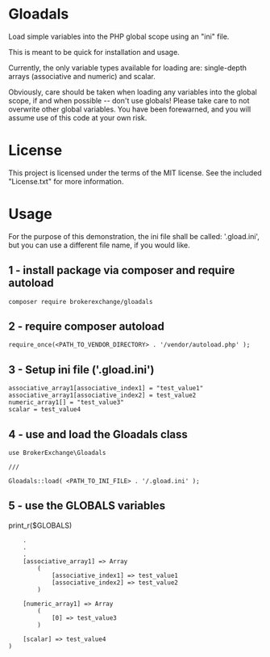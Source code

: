 # Gloadals
Load simple variables into the PHP global scope using an "ini" file.

This is meant to be quick for installation and usage.  

Currently, the only variable types available for loading are: single-depth arrays (associative and numeric) and scalar. 

Obviously, care should be taken when loading any variables into the global scope, if and when possible -- don't use 
globals!  Please take care to not overwrite other global variables. You have been forewarned, and you will assume use of
this code at your own risk.

# License

This project is licensed under the terms of the MIT license. See the included "License.txt" for more information.

# Usage

For the purpose of this demonstration, the ini file shall be called: '.gload.ini', but you can use a different file 
name, if you would like. 

## 1 - install package via composer and require autoload

```
composer require brokerexchange/gloadals 
```

## 2 - require composer autoload

```  
require_once(<PATH_TO_VENDOR_DIRECTORY> . '/vendor/autoload.php' );
```

## 3 - Setup ini file ('.gload.ini')

```
associative_array1[associative_index1] = "test_value1"  
associative_array1[associative_index2] = test_value2  
numeric_array1[] = "test_value3"  
scalar = test_value4  
```
 
## 4 - use and load the Gloadals class

```
use BrokerExchange\Gloadals

///
 
Gloadals::load( <PATH_TO_INI_FILE> . '/.gload.ini' );
```

## 5 - use the GLOBALS variables

print_r($GLOBALS)


```...
    .
    .
    .
    [associative_array1] => Array
        (
            [associative_index1] => test_value1
            [associative_index2] => test_value2
        )

    [numeric_array1] => Array
        (
            [0] => test_value3
        )

    [scalar] => test_value4
)
```